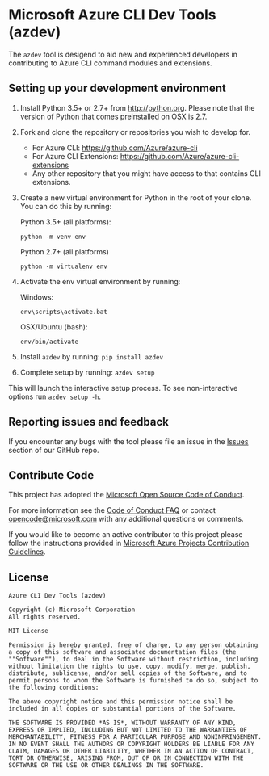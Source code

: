 # Microsoft Azure CLI Dev Tools (azdev)

The `azdev` tool is desigend to aid new and experienced developers in contributing to Azure CLI command modules and extensions.

## Setting up your development environment

1. Install Python 3.5+ or 2.7+ from http://python.org. Please note that the version of Python that comes preinstalled on OSX is 2.7.
2. Fork and clone the repository or repositories you wish to develop for.
    - For Azure CLI: https://github.com/Azure/azure-cli
    - For Azure CLI Extensions: https://github.com/Azure/azure-cli-extensions
    - Any other repository that you might have access to that contains CLI extensions.
3. Create a new virtual environment for Python in the root of your clone. You can do this by running:

    Python 3.5+ (all platforms):
    ```BatchFile
    python -m venv env
    ```

    Python 2.7+ (all platforms)
    ```Shell
    python -m virtualenv env
    ```

4. Activate the env virtual environment by running:

    Windows:
    ```BatchFile
    env\scripts\activate.bat
    ```

    OSX/Ubuntu (bash):
    ```Shell
    env/bin/activate
    ```

5. Install `azdev` by running:
  `pip install azdev`

6. Complete setup by running:
  `azdev setup`
  
  This will launch the interactive setup process. To see non-interactive options run `azdev setup -h`.

## Reporting issues and feedback

If you encounter any bugs with the tool please file an issue in the [Issues](https://github.com/Azure/azure-cli-dev-tools/issues) section of our GitHub repo.

## Contribute Code

This project has adopted the [Microsoft Open Source Code of Conduct](https://opensource.microsoft.com/codeofconduct/).

For more information see the [Code of Conduct FAQ](https://opensource.microsoft.com/codeofconduct/faq/) or contact [opencode@microsoft.com](mailto:opencode@microsoft.com) with any additional questions or comments.

If you would like to become an active contributor to this project please
follow the instructions provided in [Microsoft Azure Projects Contribution Guidelines](http://azure.github.io/guidelines.html).

## License

```
Azure CLI Dev Tools (azdev)

Copyright (c) Microsoft Corporation
All rights reserved.

MIT License

Permission is hereby granted, free of charge, to any person obtaining a copy of this software and associated documentation files (the ""Software""), to deal in the Software without restriction, including without limitation the rights to use, copy, modify, merge, publish, distribute, sublicense, and/or sell copies of the Software, and to permit persons to whom the Software is furnished to do so, subject to the following conditions:

The above copyright notice and this permission notice shall be included in all copies or substantial portions of the Software.

THE SOFTWARE IS PROVIDED *AS IS*, WITHOUT WARRANTY OF ANY KIND, EXPRESS OR IMPLIED, INCLUDING BUT NOT LIMITED TO THE WARRANTIES OF MERCHANTABILITY, FITNESS FOR A PARTICULAR PURPOSE AND NONINFRINGEMENT. IN NO EVENT SHALL THE AUTHORS OR COPYRIGHT HOLDERS BE LIABLE FOR ANY CLAIM, DAMAGES OR OTHER LIABILITY, WHETHER IN AN ACTION OF CONTRACT, TORT OR OTHERWISE, ARISING FROM, OUT OF OR IN CONNECTION WITH THE SOFTWARE OR THE USE OR OTHER DEALINGS IN THE SOFTWARE.
```
